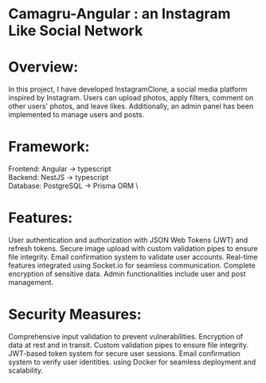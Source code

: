 # Camagru-Angular : an Instagram Like Social Network

# Overview:
In this project, I have developed InstagramClone, a social media platform inspired by Instagram.
Users can upload photos, apply filters, comment on other users' photos, and leave likes. Additionally, an admin panel has been implemented to manage users and posts.

# Framework:
Frontend: Angular -> typescript \
Backend: NestJS -> typescript \
Database: PostgreSQL -> Prisma ORM \

# Features:
User authentication and authorization with JSON Web Tokens (JWT) and refresh tokens.
Secure image upload with custom validation pipes to ensure file integrity.
Email confirmation system to validate user accounts.
Real-time features integrated using Socket.io for seamless communication.
Complete encryption of sensitive data.
Admin functionalities include user and post management.

# Security Measures:
Comprehensive input validation to prevent vulnerabilities.
Encryption of data at rest and in transit.
Custom validation pipes to ensure file integrity.
JWT-based token system for secure user sessions.
Email confirmation system to verify user identities.
using Docker for seamless deployment and scalability.
